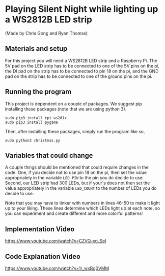 # Playing Silent Night while lighting up a WS2812B LED strip
(Made by Chris Gong and Ryan Thomas)

## Materials and setup
For this project you will need a WS2812B LED strip and a Raspberry Pi. The 5V pad on the LED strip has to be connected to one of the 5V pins on the pi, the DI pad on the strip has to be connected to pin 18 on the pi, and the GND pad on the strip has to be connected to one of the ground pins on the pi.

## Running the program
This project is dependent on a couple of packages. We suggest pip installing these packages (note that we are using python 3).

```
sudo pip3 install rpi_ws281x
sudo pip3 install pygame
```

Then, after installing these packages, simply run the program like so,
```
sudo python3 christmas.py
```

## Variables that could change
A couple things should be mentioned that could require changes in the code. One, if you decide not to use pin 18 on the pi, then set the value appropriately in the variable `LED_PIN` to the pin you do decide to use. Second, our LED strip had 300 LEDs, but if your's does not then set the value appropriately in the variable `LED_COUNT` to the number of LEDs you do decide to use.

Note that you may have to tinker with numbers in lines 46-50 to make it light up to your liking. These lines determine which LEDs light up at each note, so you can experiment and create different and more colorful patterns!

## Implementation Video
https://www.youtube.com/watch?v=CZVQ-xg_SeI


## Code Explanation Video
https://www.youtube.com/watch?v=1r_wxBg0VMM
